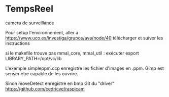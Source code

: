 # TempsReel
camera de surveillance

Pour setup l'environnement, aller a https://www.uco.es/investiga/grupos/ava/node/40
télécharger et suiver les instructions

si le makefile trouve pas mmal_core, mmal_util : exécuter export LIBRARY_PATH=/opt/vc/lib

L'exemple simpleppm.ccp enregistre les fichier d'images en .ppm. Gimp est senser etre capable de les ouvrire.

Sinon moveDetect enregistre en bmp
Git du "driver" https://github.com/cedricve/raspicam
